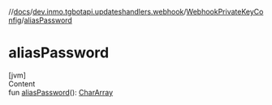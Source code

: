 //[docs](../../../index.md)/[dev.inmo.tgbotapi.updateshandlers.webhook](../index.md)/[WebhookPrivateKeyConfig](index.md)/[aliasPassword](alias-password.md)



# aliasPassword  
[jvm]  
Content  
fun [aliasPassword](alias-password.md)(): [CharArray](https://kotlinlang.org/api/latest/jvm/stdlib/kotlin/-char-array/index.html)  



